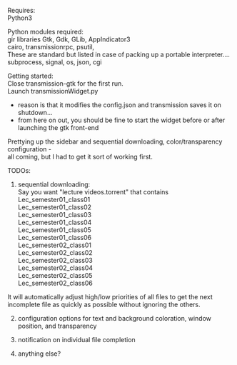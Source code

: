 Requires:  
Python3  
  
Python modules required:  
gir libraries Gtk, Gdk, GLib, AppIndicator3  
cairo, transmissionrpc, psutil,   
These are standard but listed in case of packing up a portable interpreter....  
subprocess, signal, os, json, cgi  

Getting started:  
Close transmission-gtk for the first run.  
Launch transmissionWidget.py  
 - reason is that it modifies the config.json and transmission saves it on shutdown...  
 - from here on out, you should be fine to start the widget before or after launching the gtk front-end  

Prettying up the sidebar and sequential downloading, color/transparency configuration -  
all coming, but I had to get it sort of working first.

TODOs:  
1) sequential downloading:  
Say you want "lecture videos.torrent" that contains  
Lec_semester01_class01  
Lec_semester01_class02  
Lec_semester01_class03  
Lec_semester01_class04  
Lec_semester01_class05  
Lec_semester01_class06  
Lec_semester02_class01  
Lec_semester02_class02  
Lec_semester02_class03  
Lec_semester02_class04  
Lec_semester02_class05  
Lec_semester02_class06  
  
It will automatically adjust high/low priorities of all files to get the next incomplete file as quickly as possible without ignoring the others.  
   
2) configuration options for text and background coloration, window position, and transparency  
  
3) notification on individual file completion  
  
4) anything else?
